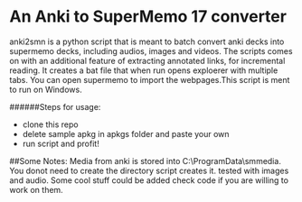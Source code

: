 # An Anki to SuperMemo 17 converter
  anki2smn is a python script that is meant to batch convert anki decks into supermemo decks, including audios, images and videos. The scripts comes on with an additional feature of extracting annotated links, for incremental reading. It creates a bat file that when run opens exploerer with multiple tabs. You can open supermemo to import the webpages.This script is ment to run on Windows.  

######Steps for usage:
- clone this repo
- delete sample apkg in apkgs folder and paste your own
- run script and profit!

##Some Notes:
  Media from anki is stored into C:\ProgramData\smmedia. You donot need to create the directory script creates it. tested with images and audio. Some cool stuff could be added check code if you are willing to work on them.
